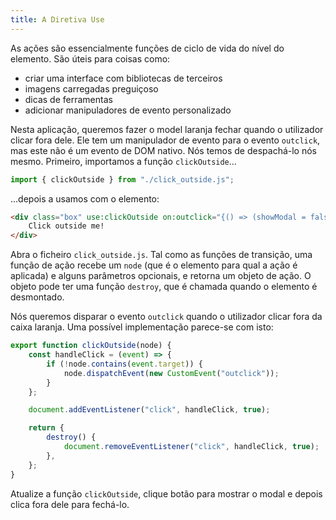 ```yaml
---
title: A Diretiva Use
---
```


As ações são essencialmente funções de ciclo de vida do nível do elemento. São úteis para coisas como:

- criar uma interface com bibliotecas de terceiros
- imagens carregadas preguiçoso
- dicas de ferramentas
- adicionar manipuladores de evento personalizado

Nesta aplicação, queremos fazer o model laranja fechar quando o utilizador clicar fora dele. Ele tem um manipulador de evento para o evento `outclick`, mas este não é um evento de DOM nativo. Nós temos de despachá-lo nós mesmo. Primeiro, importamos a função `clickOutside`...

```js
import { clickOutside } from "./click_outside.js";
```

...depois a usamos com o elemento:

```html
<div class="box" use:clickOutside on:outclick="{() => (showModal = false)}">
	Click outside me!
</div>
```

Abra o ficheiro `click_outside.js`. Tal como as funções de transição, uma função de ação recebe um `node` (que é o elemento para qual a ação é aplicada) e alguns parâmetros opcionais, e retorna um objeto de ação. O objeto pode ter uma função `destroy`, que é chamada quando o elemento é desmontado.

Nós queremos disparar o evento `outclick` quando o utilizador clicar fora da caixa laranja. Uma possível implementação parece-se com isto:

```js
export function clickOutside(node) {
	const handleClick = (event) => {
		if (!node.contains(event.target)) {
			node.dispatchEvent(new CustomEvent("outclick"));
		}
	};

	document.addEventListener("click", handleClick, true);

	return {
		destroy() {
			document.removeEventListener("click", handleClick, true);
		},
	};
}
```

Atualize a função `clickOutside`, clique botão para mostrar o modal e depois clica fora dele para fechá-lo.
